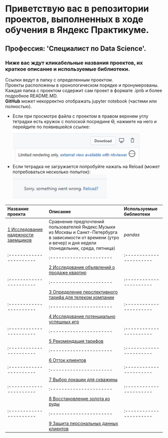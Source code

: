 # Приветствую вас в репозитории проектов, выполненных в ходе обучения в Яндекс Практикуме.
## Профессия: 'Специалист по Data Science'.

### Ниже вас ждут кликабельные названия проектов, их краткое описание и используемые библиотеки.

Ссылки ведут в папку с определенным проектом.  
Проекты расположены в хронологическом порядке и пронумерованы.  
Каждая папка с проектом содержит сам проект в формате .ipnb и более подробное README.MD.  
**GitHub** может некорректно отображать jupyter notebook (частями или полностью).  
 - Если при просмотре файла с проектом в правом верхнем углу тетрадки есть кружок с полоской посредине ~~O~~, нажмите на него и перейдите по появившейся ссылке:  
![alt](nbviewer.jpg 'nbviewer')  
 - Если тетрадка не загружается попробуйте нажать на Reload (может потребоваться несколько попыток):  
![alt](Reload.JPG 'Reload')  

| Название проекта | Описание | Используемые библиотеки | 
| :---------------------- | :---------------------- | :---------------------- |
| [1 Исследование надежности заемщиков](1_Исследование_надежности_заемщиков) | Сравнение предпочтений пользователей Яндекс.Музыки из Москвы и Санкт-Петербурга в зависимости от времени (утро и вечер) и дня недели (понедельник, среда, пятница)| *pandas* |
| :---------------------- | :---------------------- | :---------------------- |
|  | [2 Исследование объявлений о продаже квартир](2_Исследование_объявлений_о_продаже_квартир) |  |
| :---------------------- | :---------------------- | :---------------------- |
|  | [3 Определение перспективного тарифа для телеком компании](3_Определение_перспективного_тарифа_для_телеком_компании) |  |
| :---------------------- | :---------------------- | :---------------------- |
|  | [4 Исследование потенциально успешных игр](4_Исследование_потенциально_успешных_игр) |  |
| :---------------------- | :---------------------- | :---------------------- |
|  | [5 Рекомендация тарифов](5_Рекомендация_тарифов) |  |
| :---------------------- | :---------------------- | :---------------------- |
|  | [6 Отток клиентов](6_Отток_клиентов) |  |
| :---------------------- | :---------------------- | :---------------------- |
|  | [7 Выбор локации для скважины](7_Выбор_локации_для_скважины) |  |
| :---------------------- | :---------------------- | :---------------------- |
|  | [8 Восстановление золота из руды](8_Восстановление_золота_из_руды) |  |
| :---------------------- | :---------------------- | :---------------------- |
|  | [9 Защита персональных данных клиентов](9_Защита_персональных_данных_клиентов) |  |

